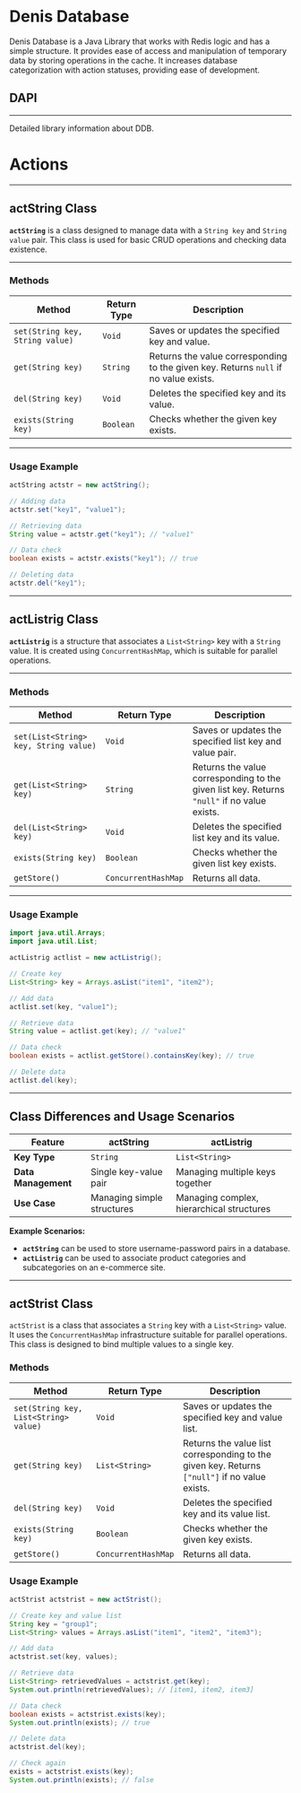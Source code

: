 # Denis Database

Denis Database is a Java Library that works with Redis logic and has a simple structure. It provides ease of access and manipulation of temporary data by storing operations in the cache. It increases database categorization with action statuses, providing ease of development.

## DAPI

---
Detailed library information about DDB.

# Actions

---

## actString Class

**`actString`** is a class designed to manage data with a `String key` and `String value` pair. This class is used for basic CRUD operations and checking data existence.

---

### **Methods**
| Method                   | Return Type | Description |
|-------------------------|-------------|-------------|
| `set(String key, String value)` | `Void`      | Saves or updates the specified key and value. |
| `get(String key)`     | `String`    | Returns the value corresponding to the given key. Returns `null` if no value exists. |
| `del(String key)`     | `Void`      | Deletes the specified key and its value. |
| `exists(String key)`  | `Boolean`   | Checks whether the given key exists. |

---

### **Usage Example**
```java
actString actstr = new actString();

// Adding data
actstr.set("key1", "value1");

// Retrieving data
String value = actstr.get("key1"); // "value1"

// Data check
boolean exists = actstr.exists("key1"); // true

// Deleting data
actstr.del("key1");
```

---

## actListrig Class

**`actListrig`** is a structure that associates a `List<String>` key with a `String` value. It is created using `ConcurrentHashMap`, which is suitable for parallel operations.

---

### **Methods**
| Method                     | Return Type         | Description |
|----------------------------|---------------------|-------------|
| `set(List<String> key, String value)` | `Void`            | Saves or updates the specified list key and value pair. |
| `get(List<String> key)`   | `String`          | Returns the value corresponding to the given list key. Returns `"null"` if no value exists. |
| `del(List<String> key)`   | `Void`            | Deletes the specified list key and its value. |
| `exists(String key)`      | `Boolean`         | Checks whether the given list key exists. |
| `getStore()`              | `ConcurrentHashMap` | Returns all data. |

---

### **Usage Example**
```java
import java.util.Arrays;
import java.util.List;

actListrig actlist = new actListrig();

// Create key
List<String> key = Arrays.asList("item1", "item2");

// Add data
actlist.set(key, "value1");

// Retrieve data
String value = actlist.get(key); // "value1"

// Data check
boolean exists = actlist.getStore().containsKey(key); // true

// Delete data
actlist.del(key);
```

---

## Class Differences and Usage Scenarios

| Feature         | actString                        | actListrig                           |
|-----------------|----------------------------------|--------------------------------------|
| **Key Type**    | `String`                        | `List<String>`                      |
| **Data Management**| Single key-value pair    | Managing multiple keys together     |
| **Use Case**    | Managing simple structures       | Managing complex, hierarchical structures |

**Example Scenarios:**
- **`actString`** can be used to store username-password pairs in a database.
- **`actListrig`** can be used to associate product categories and subcategories on an e-commerce site.

---

## actStrist Class

`actStrist` is a class that associates a `String` key with a `List<String>` value. It uses the `ConcurrentHashMap` infrastructure suitable for parallel operations. This class is designed to bind multiple values to a single key.

### Methods

| Method                             | Return Type             | Description                                                |
|------------------------------------|-------------------------|-------------------------------------------------------------|
| `set(String key, List<String> value)` | `Void`               | Saves or updates the specified key and value list. |
| `get(String key)`                 | `List<String>`         | Returns the value list corresponding to the given key. Returns `["null"]` if no value exists. |
| `del(String key)`                 | `Void`                | Deletes the specified key and its value list.          |
| `exists(String key)`              | `Boolean`             | Checks whether the given key exists. |
| `getStore()`                      | `ConcurrentHashMap`   | Returns all data.                                   |

### Usage Example

```java
actStrist actstrist = new actStrist();

// Create key and value list
String key = "group1";
List<String> values = Arrays.asList("item1", "item2", "item3");

// Add data
actstrist.set(key, values);

// Retrieve data
List<String> retrievedValues = actstrist.get(key);
System.out.println(retrievedValues); // [item1, item2, item3]

// Data check
boolean exists = actstrist.exists(key);
System.out.println(exists); // true

// Delete data
actstrist.del(key);

// Check again
exists = actstrist.exists(key);
System.out.println(exists); // false
```
